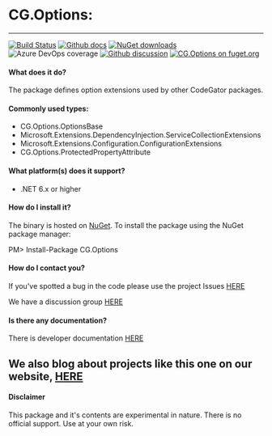 # CG.Options: 
---
[![Build Status](https://dev.azure.com/codegator/CG.Options/_apis/build/status/CodeGator.CG.Options?branchName=master)](https://dev.azure.com/codegator/CG.Options/_build/latest?definitionId=21&branchName=master)
[![Github docs](https://img.shields.io/static/v1?label=Documentation&message=online&color=blue)](https://codegator.github.io/CG.Options/index.html)
[![NuGet downloads](https://img.shields.io/nuget/dt/CG.Options.svg?style=flat)](https://nuget.org/packages/CG.Options)
![Azure DevOps coverage](https://img.shields.io/azure-devops/coverage/codegator/CG.Options/21)
[![Github discussion](https://img.shields.io/badge/Discussion-online-blue)](https://github.com/CodeGator/CG.Options/discussions)
[![CG.Options on fuget.org](https://www.fuget.org/packages/CG.Options/badge.svg)](https://www.fuget.org/packages/CG.Options)

#### What does it do?
The package defines option extensions used by other CodeGator packages. 

#### Commonly used types:
* CG.Options.OptionsBase
* Microsoft.Extensions.DependencyInjection.ServiceCollectionExtensions
* Microsoft.Extensions.Configuration.ConfigurationExtensions
* CG.Options.ProtectedPropertyAttribute

#### What platform(s) does it support?
* .NET 6.x or higher

#### How do I install it?
The binary is hosted on [NuGet](https://www.nuget.org/packages/CG.Options/). To install the package using the NuGet package manager:

PM> Install-Package CG.Options

#### How do I contact you?
If you've spotted a bug in the code please use the project Issues [HERE](https://github.com/CodeGator/CG.Options/issues)

We have a discussion group [HERE](https://github.com/CodeGator/CG.Options/discussions)

#### Is there any documentation?
There is developer documentation [HERE](https://codegator.github.io/CG.Options/)

We also blog about projects like this one on our website, [HERE](http://www.codegator.com)
---
#### Disclaimer
This package and it's contents are experimental in nature. There is no official support. Use at your own risk.

